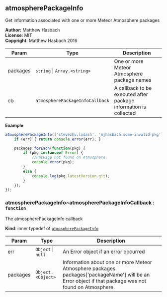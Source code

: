 <a name="module_atmospherePackageInfo"></a>

## atmospherePackageInfo
Get information associated with one or more Meteor Atmosphere packages

**Author:** Matthew Hasbach  
**License**: MIT  
**Copyright**: Matthew Hasbach 2016  

| Param | Type | Description |
| --- | --- | --- |
| packages | <code>string</code> &#124; <code>Array.&lt;string&gt;</code> | One or more Meteor Atmosphere package names |
| cb | <code>atmospherePackageInfoCallback</code> | A callback to be executed after package information is collected |

**Example**  
```js
atmospherePackageInfo(['stevezhu:lodash', 'mjhasbach:some-invalid-pkg'], function(err, packages) {
    if (err) { return console.error(err); }

    packages.forEach(function(pkg) {
        if (pkg instanceof Error) {
            //Package not found on Atmosphere
            console.error(pkg);
        }
        else {
            console.log(pkg.latestVersion.git);
        }
    });
});
```
<a name="module_atmospherePackageInfo..atmospherePackageInfoCallback"></a>

### atmospherePackageInfo~atmospherePackageInfoCallback : <code>function</code>
The atmospherePackageInfo callback

**Kind**: inner typedef of <code>[atmospherePackageInfo](#module_atmospherePackageInfo)</code>  

| Param | Type | Description |
| --- | --- | --- |
| err | <code>Object</code> &#124; <code>null</code> | An Error object if an error occurred |
| packages | <code>Object.&lt;Object&gt;</code> | Information about one or more Meteor Atmosphere packages. packages['packageName'] will be an Error object if that package was not found on Atmosphere. |

